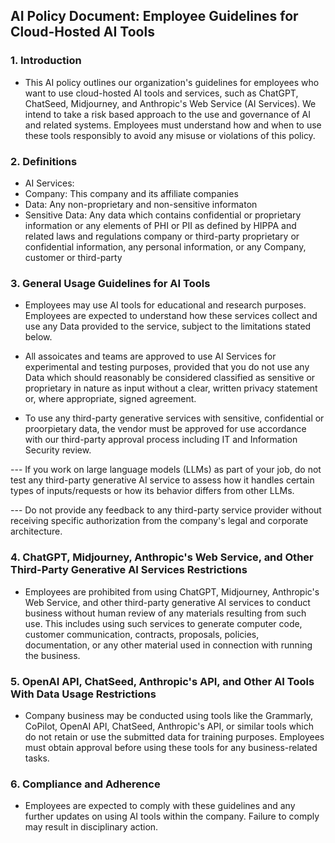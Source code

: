 ## AI Policy Document: Employee Guidelines for Cloud-Hosted AI Tools

### 1. Introduction
- This AI policy outlines our organization's guidelines for employees who want to use cloud-hosted AI tools and services, such as ChatGPT, ChatSeed, Midjourney, and Anthropic's Web Service (AI Services). We intend to take a risk based approach to the use and governance of AI and related systems. Employees must understand how and when to use these tools responsibly to avoid any misuse or violations of this policy.

### 2. Definitions
- AI Services: 
- Company: This company and its affiliate companies
- Data: Any non-proprietary and non-sensitive informaton 
- Sensitive Data:  Any data which contains confidential or proprietary information or any elements of PHI or PII as defined by HIPPA and related laws and regulations
company or third-party proprietary or confidential information, any personal information, or any Company, customer or third-party

### 3. General Usage Guidelines for AI Tools

- Employees may use AI tools for educational and research purposes. Employees are expected to understand how these services collect and use any Data provided to the service, subject to the limitations stated below.

- All assoicates and teams are approved to use AI Services for experimental and testing purposes, provided that you do not use any  Data which should reasonably be considered classified as sensitive or proprietary in nature as input without a clear, written privacy statement or, where appropriate, signed agreement.

- To use any third-party generative services with sensitive, confidential or proorpietary data, the vendor must be approved for use accordance with our third-party approval process including IT and Information Security review.

--- If you work on large language models (LLMs) as part of your job, do not test any third-party generative AI service to assess how it handles certain types of inputs/requests or how its behavior differs from other LLMs.

--- Do not provide any feedback to any third-party service provider without receiving specific authorization from the company's legal and corporate architecture.

### 4. ChatGPT, Midjourney, Anthropic's Web Service, and Other Third-Party Generative AI Services Restrictions

- Employees are prohibited from using ChatGPT, Midjourney, Anthropic's Web Service, and other third-party generative AI services to conduct business without human review of any materials resulting from such use. This includes using such services to generate computer code, customer communication, contracts, proposals, policies, documentation, or any other material used in connection with running the business.

### 5. OpenAI API, ChatSeed, Anthropic's API, and Other AI Tools With Data Usage Restrictions

- Company business may be conducted using tools like the Grammarly, CoPilot, OpenAI API, ChatSeed, Anthropic's API, or similar tools which do not retain or use the submitted data for training purposes. Employees must obtain approval before using these tools for any business-related tasks.

### 6. Compliance and Adherence

- Employees are expected to comply with these guidelines and any further updates on using AI tools within the company. Failure to comply may result in disciplinary action.
